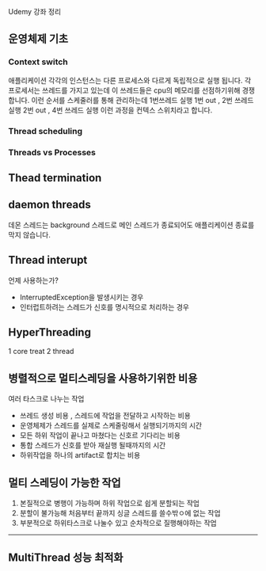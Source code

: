 Udemy 강좌 정리

## 운영체제 기초
### Context switch
애플리케이션 각각의 인스턴스는 다른 프로세스와 다르게 독립적으로 실행 됩니다. 
각 프로세서는 쓰레드를 가지고 있는데 이 쓰레드들은 cpu의 메모리를 선점하기위해 경쟁합니다. 
이런 순서를 스케줄러를 통해 관리하는데 
1번쓰레드 실행
1번 out , 2번 쓰레드 실행
2번 out , 4번 쓰레드 실행
이런 과정을 컨텍스 스위치라고 합니다.
### Thread scheduling

### Threads vs Processes



## Thead termination

## daemon threads
데몬 스레드는 background 스레드로 메인 스레드가 종료되어도 애플리케이션 종료를 막지 않습니다. 
## Thread interupt
언제 사용하는가? 
- InterruptedException을 발생시키는 경우
- 인터럽트하려는 스레드가 신호를 명시적으로 처리하는 경우

## HyperThreading
1 core treat 2 thread 

## 병렬적으로 멀티스레딩을 사용하기위한 비용
여러 타스크로 나누는 작업 
+ 쓰레드 생성 비용 , 스레드에 작업을 전달하고 시작하는 비용
+ 운영체제가 스레드를 실제로 스케줄링해서 실행되기까지의 시간 
+ 모든 하위 작업이 끝나고 마쳤다는 신호르 기다리는 비용
+ 통합 스레드가 신호를 받아 재실행 될때까지의 시간
+ 하위작업을 하나의 artifact로 합치는 비용 

## 멀티 스레딩이 가능한 작업
1. 본질적으로 병행이 가능하며 하위 작업으로 쉽게 분할되는 작업
2. 분할이 불가능해 처음부터 끝까지 싱글 스레드를 쓸수밖ㅇ에 없는 작업
3. 부분적으로 하위타스크로 나눌수 있고 순차적으로 질행해야하는 작업

---
## MultiThread 성능 최적화

